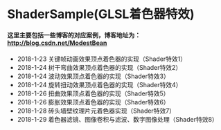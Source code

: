 # ShaderSample(GLSL着色器特效)

#### 这里主要包括一些博客的对应案例，博客地址为：<http://blog.csdn.net/ModestBean>

- 2018-1-23 关键帧动画效果顶点着色器的实现（Shader特效1）
- 2018-1-24 树干弯曲效果顶点着色器的实现（Shader特效2）
- 2018-1-24 波动效果顶点着色器的实现（Shader特效3）
- 2018-1-24 旋转扭动效果顶点着色器的实现（Shader特效4）
- 2018-1-26 扭曲效果顶点着色器的实现（Shader特效5）
- 2018-1-26 膨胀效果顶点着色器的实现（Shader特效6）
- 2018-1-28 砖头墙壁纹理片元着色器实现（Shader特效7）
- 2018-1-29 着色器滤镜、图像卷积与滤波、数字图像处理（Shader特效8）
